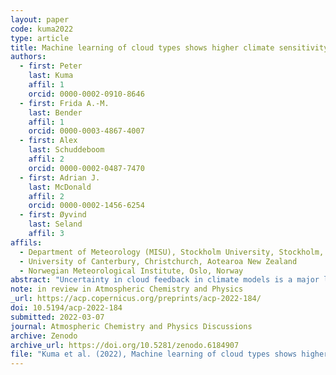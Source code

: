 ```yaml
---
layout: paper
code: kuma2022
type: article
title: Machine learning of cloud types shows higher climate sensitivity is associated with lower cloud biases
authors:
  - first: Peter
    last: Kuma
    affil: 1
    orcid: 0000-0002-0910-8646
  - first: Frida A.-M.
    last: Bender
    affil: 1
    orcid: 0000-0003-4867-4007
  - first: Alex
    last: Schuddeboom
    affil: 2
    orcid: 0000-0002-0487-7470
  - first: Adrian J.
    last: McDonald
    affil: 2
    orcid: 0000-0002-1456-6254
  - first: Øyvind
    last: Seland
    affil: 3
affils:
  - Department of Meteorology (MISU), Stockholm University, Stockholm, Sweden
  - University of Canterbury, Christchurch, Aotearoa New Zealand
  - Norwegian Meteorological Institute, Oslo, Norway
abstract: "Uncertainty in cloud feedback in climate models is a major limitation in projections of future climate. Therefore, to ensure the accuracy of climate models, evaluation and improvement of cloud simulation is essential. We analyse cloud biases and cloud change with respect to global mean near-surface temperature (GMST) in climate models relative to satellite observations, and relate them to equilibrium climate sensitivity, transient climate response and cloud feedback. For this purpose, we develop a supervised deep convolutional artificial neural network for determination of cloud types from low-resolution (approx. 1°×1°) daily mean top of atmosphere shortwave and longwave radiation fields, corresponding to the World Meteorological Organization (WMO) cloud genera recorded by human observers in the Global Telecommunication System. We train this network on a satellite top of atmosphere radiation observed by the Clouds and the Earth’s Radiant Energy System (CERES), and apply it on the Climate Model Intercomparison Project phase 5 and 6 (CMIP5 and CMIP6) historical and abrupt-4xCO2 experiment model output and the ECMWF Reanalysis version 5 (ERA5) and the Modern-Era Retrospective Analysis for Research and Applications version 2 (MERRA-2) reanalyses. We compare these with satellite observations, link biases in cloud type occurrence derived from the neural network to change with respect to GMST to climate sensitivity, and compare our cloud types with an existing cloud regime classification based on the Moderate Resolution Imaging Spectroradiometer (MODIS) and International Satellite Cloud Climatology Project (ISCCP) satellite data. We show that there is a significant negative linear relationship between the root mean square error of cloud type occurrence derived from the neural network and model equilibrium climate sensitivity and transient climate response (Bayes factor 22 and 17, respectively). This indicates that models with a better representation of the cloud types globally have higher climate sensitivity. Factoring in results from other studies, there are two possible explanations: either high climate sensitivity models are plausible, contrary to combined assessments of climate sensitivity by previous review studies, or the accuracy of representation of present-day clouds in models is negatively correlated with the accuracy of representation of future projected clouds."
note: in review in Atmospheric Chemistry and Physics
_url: https://acp.copernicus.org/preprints/acp-2022-184/
doi: 10.5194/acp-2022-184
submitted: 2022-03-07
journal: Atmospheric Chemistry and Physics Discussions
archive: Zenodo
archive_url: https://doi.org/10.5281/zenodo.6184907
file: "Kuma et al. (2022), Machine learning of cloud types shows higher climate sensitivity is associated with lower cloud biases (in review, 9 March 2022).pdf"
---
```

